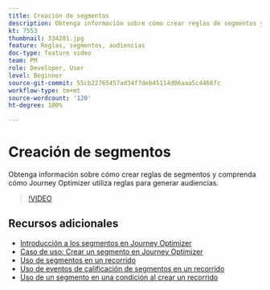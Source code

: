 ```yaml
---
title: Creación de segmentos
description: Obtenga información sobre cómo crear reglas de segmentos y comprenda cómo Journey Optimizer utiliza reglas para generar audiencias.
kt: 7553
thumbnail: 334281.jpg
feature: Reglas, segmentos, audiencias
doc-type: feature video
team: PM
role: Developer, User
level: Beginner
source-git-commit: 55cb22765457ad34f7deb45114d06aaa5c4466fc
workflow-type: tm+mt
source-wordcount: '120'
ht-degree: 100%

---
```



# Creación de segmentos

Obtenga información sobre cómo crear reglas de segmentos y comprenda cómo Journey Optimizer utiliza reglas para generar audiencias.

>[!VIDEO](https://video.tv.adobe.com/v/334281?quality=12)

## Recursos adicionales

* [Introducción a los segmentos en Journey Optimizer](https://experienceleague.adobe.com/docs/journey-optimizer/using/segment/about-segments.html?lang=es)
* [Caso de uso: Crear un segmento en Journey Optimizer](https://experienceleague.adobe.com/docs/journey-optimizer/using/segment/creating-a-segment.html?lang=es)
* [Uso de segmentos en un recorrido](https://experienceleague.adobe.com/docs/journey-optimizer/using/orchestrate-journeys/about-journey-building/read-segment.html?lang=es)
* [Uso de eventos de calificación de segmentos en un recorrido](https://experienceleague.adobe.com/docs/journey-optimizer/using/orchestrate-journeys/about-journey-building/segment-qualification-events.html?lang=es)
* [Uso de un segmento en una condición al crear un recorrido](https://experienceleague.adobe.com/docs/journey-optimizer/using/orchestrate-journeys/about-journey-building/condition-activity.html?lang=es#using-a-segment?lang=es)
